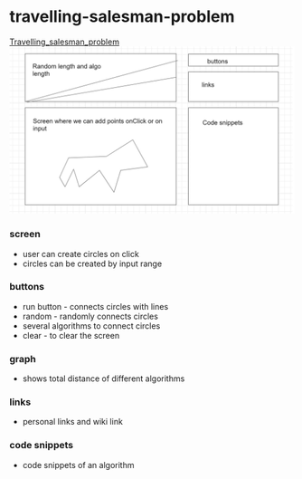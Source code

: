 # travelling-salesman-problem
[Travelling_salesman_problem](https://en.wikipedia.org/wiki/Travelling_salesman_problem)
![pic1](https://github.com/pauchye/travelling-salesman-problem/blob/master/pic1.JPG)
### screen 
* user can create circles on click
* circles can be created by input range
### buttons
* run button - connects circles with lines
* random - randomly connects circles
* several algorithms to connect circles
* clear - to clear the screen
### graph
* shows total distance of different algorithms
### links
* personal links and wiki link
### code snippets
* code snippets of an algorithm
